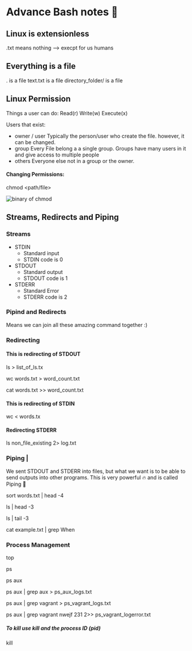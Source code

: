 # Advance Bash notes :taco:

## Linux is extensionless
  .txt means nothing --> execpt for us humans

## Everything is a file
. is a file
text.txt is a file
directory_folder/ is a file

## Linux Permission

Things a user can do:
Read(r)
Write(w)
Execute(x)

Users that exist:
- owner / user
Typically the person/user who create the file. however, it can be changed.
- group
Every File belong a a single group. Groups have many users in it and give access to multiple people
- others
Everyone else not in a group or the owner.

#### Changing Permissions:

chmod <permissions> <path/file>

![binary of chmod](https://danielmiessler.com/images/permissions.png)

## Streams, Redirects and Piping

### Streams
- STDIN
  - Standard input
  - STDIN code is 0
- STDOUT
  - Standard output
  - STDOUT code is 1
- STDERR
  - Standard Error
  - STDERR code is 2


### Pipind and Redirects
Means we can join all these amazing command together :)

### Redirecting
#### This is redirecting of STDOUT
 ls > list_of_ls.tx

 wc words.txt > word_count.txt

 cat words.txt >> word_count.txt

#### This is redirecting of STDIN

wc < words.tx


#### Redirecting STDERR

ls non_file_existing 2> log.txt


### Piping |
We sent STDOUT and STDERR into files, but what we want is to be able to send outputs into other programs. This is very powerful :fire: and is called Piping :taco:

sort words.txt | head -4

ls | head -3

ls | tail -3

cat example.txt | grep When


### Process Management

  top

  ps

  ps aux

  ps aux | grep aux > ps_aux_logs.txt

  ps aux | grep vagrant > ps_vagrant_logs.txt

  ps aux | grep vagrant nwejf 231  2>> ps_vagrant_logerror.txt

##### To kill use kill and the process ID (pid)

  kill <pid>
